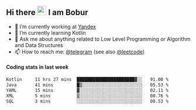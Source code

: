 ## Hi there <img src="https://media.giphy.com/media/hvRJCLFzcasrR4ia7z/giphy.gif" width="25px" height="25px"> I am Bobur

- 💼 I’m currently working at [Yandex](https://yandex.ru/)
- 🌱 I’m currently learning Kotlin
- 💬 Ask me about anything related to Low Level Programming or Algorithm and Data Structures
- 📫 How to reach me: [@telegram](https://t.me/octoant) (see also [@leetcode](https://leetcode.com/octoant/))    

#### Coding stats in last week

<!--START_SECTION:waka-->

```txt
Kotlin     11 hrs 27 mins  ██████████████████████▓░░   91.00 %
Java       41 mins         █▒░░░░░░░░░░░░░░░░░░░░░░░   05.53 %
YAML       15 mins         ▓░░░░░░░░░░░░░░░░░░░░░░░░   02.11 %
XML        5 mins          ▒░░░░░░░░░░░░░░░░░░░░░░░░   00.76 %
SQL        3 mins          ░░░░░░░░░░░░░░░░░░░░░░░░░   00.53 %
```

<!--END_SECTION:waka-->
